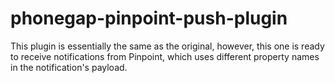 # phonegap-pinpoint-push-plugin
This plugin is essentially the same as the original, however, this one is ready to receive notifications from Pinpoint, which uses different property names in the notification's payload.
